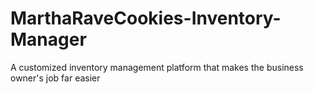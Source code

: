 # MarthaRaveCookies-Inventory-Manager
A customized inventory management platform that makes the business owner's job far easier
